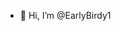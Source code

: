 - 👋 Hi, I’m @EarlyBirdy1

<!---
EarlyBirdy1/EarlyBirdy1 is a ✨ special ✨ repository because its `README.md` (this file) appears on your GitHub profile.
You can click the Preview link to take a look at your changes.
--->
